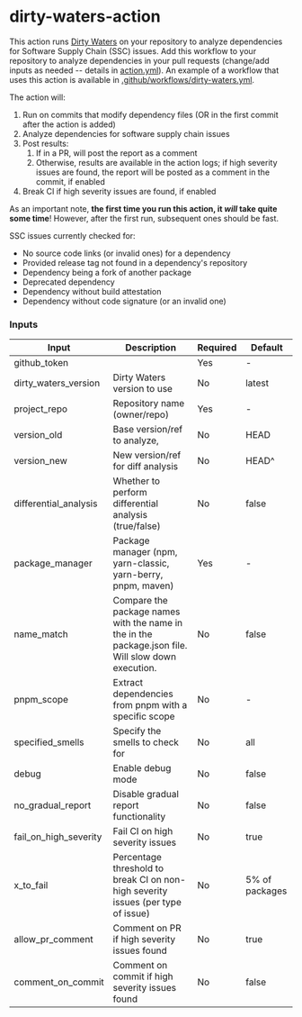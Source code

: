 # dirty-waters-action

This action runs [Dirty Waters](https://github.com/chains-project/dirty-waters) on your repository to analyze dependencies for Software Supply Chain (SSC) issues.
Add this workflow to your repository to analyze dependencies in your pull requests
(change/add inputs as needed -- details in [action.yml](./action.yml)). An example of a workflow that uses this action is available in [.github/workflows/dirty-waters.yml](./.github/workflows/dirty-waters.yml).

The action will:

<!-- TODO: make sure this first point is correct -->

1. Run on commits that modify dependency files (OR in the first commit after the action is added)
2. Analyze dependencies for software supply chain issues
3. Post results:
   1. If in a PR, will post the report as a comment
   2. Otherwise, results are available in the action logs; if high severity issues are found, the report will be posted as a comment in the commit, if enabled
4. Break CI if high severity issues are found, if enabled

As an important note, **the first time you run this action, it _will_ take quite some time**!
However, after the first run, subsequent ones should be fast.

SSC issues currently checked for:

- No source code links (or invalid ones) for a dependency
- Provided release tag not found in a dependency's repository
- Dependency being a fork of another package
- Deprecated dependency
- Dependency without build attestation
- Dependency without code signature (or an invalid one)

### Inputs

| Input                 | Description                                                                                        | Required | Default        |
| --------------------- | -------------------------------------------------------------------------------------------------- | -------- | -------------- |
| github_token          |                                                                                                    | Yes      | -              |
| dirty_waters_version  | Dirty Waters version to use                                                                        | No       | latest         |
| project_repo          | Repository name (owner/repo)                                                                       | Yes      | -              |
| version_old           | Base version/ref to analyze,                                                                       | No       | HEAD           |
| version_new           | New version/ref for diff analysis                                                                  | No       | HEAD^          |
| differential_analysis | Whether to perform differential analysis (true/false)                                              | No       | false          |
| package_manager       | Package manager (npm, yarn-classic, yarn-berry, pnpm, maven)                                       | Yes      | -              |
| name_match            | Compare the package names with the name in the in the package.json file. Will slow down execution. | No       | false          |
| pnpm_scope            | Extract dependencies from pnpm with a specific scope                                               | No       | -              |
| specified_smells      | Specify the smells to check for                                                                    | No       | all            |
| debug                 | Enable debug mode                                                                                  | No       | false          |
| no_gradual_report     | Disable gradual report functionality                                                               | No       | false          |
| fail_on_high_severity | Fail CI on high severity issues                                                                    | No       | true           |
| x_to_fail             | Percentage threshold to break CI on non-high severity issues (per type of issue)                   | No       | 5% of packages |
| allow_pr_comment      | Comment on PR if high severity issues found                                                        | No       | true           |
| comment_on_commit     | Comment on commit if high severity issues found                                                    | No       | false          |
